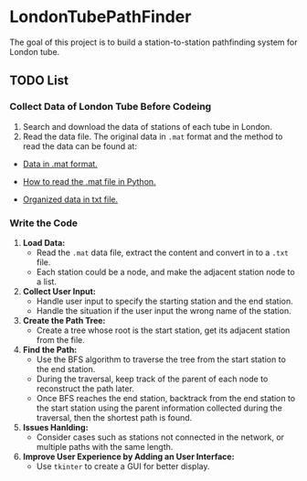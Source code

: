 # LondonTubePathFinder

The goal of this project is to build a station-to-station pathfinding system for London tube.

## TODO List

### Collect Data of London Tube Before Codeing
1. Search and download the data of stations of each tube in London.
2. Read the data file. The original data in `.mat` format and the method to read the data can be found at:

- [Data in .mat format.](https://www.cs.cornell.edu/~arb/data/spatial-underground-London/)

- [How to read the .mat file in Python.](https://stackoverflow.com/questions/874461/read-mat-files-in-python)

- [Organized data in txt file.](https://github.com/mincongzhang/StationPathFinder/blob/master/LondonTube/LondonTube/stations.txt)

### Write the Code
1. **Load Data:**
   - Read the `.mat` data file, extract the content and convert in to a `.txt` file.
   - Each station could be a node, and make the adjacent station node to a list.
2. **Collect User Input:**
   - Handle user input to specify the starting station and the end station.
   - Handle the situation if the user input the wrong name of the station.
3. **Create the Path Tree:**
   - Create a tree whose root is the start station, get its adjacent station from the file.
4. **Find the Path:**
   - Use the BFS algorithm to traverse the tree from the start station to the end station.
   - During the traversal, keep track of the parent of each node to reconstruct the path later.
   - Once BFS reaches the end station, backtrack from the end station to the start station using the parent information collected during the traversal, then the shortest path is found.
5. **Issues Hanlding:**
   - Consider cases such as stations not connected in the network, or multiple paths with the same length.
6. **Improve User Experience by Adding an User Interface:**
   - Use `tkinter` to create a GUI for better display.
